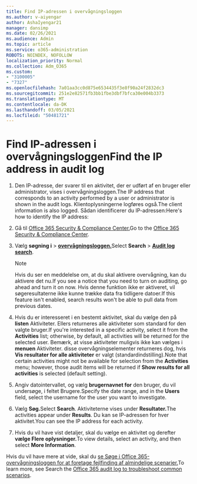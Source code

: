 ```yaml
---
title: Find IP-adressen i overvågningsloggen
ms.author: v-aiyengar
author: AshaIyengar21
manager: dansimp
ms.date: 02/26/2021
ms.audience: Admin
ms.topic: article
ms.service: o365-administration
ROBOTS: NOINDEX, NOFOLLOW
localization_priority: Normal
ms.collection: Adm_O365
ms.custom:
- "3100005"
- "7327"
ms.openlocfilehash: 7a01aa3cc0d875e6534435f3e8f90a24f2832dc3
ms.sourcegitcommit: 251e2e82571fb3bb1fbe3dbf7bfca30e004b3373
ms.translationtype: MT
ms.contentlocale: da-DK
ms.lasthandoff: 03/05/2021
ms.locfileid: "50481721"
---
```

# <a name="find-the-ip-address-in-audit-log"></a><span data-ttu-id="b463a-102">Find IP-adressen i overvågningsloggen</span><span class="sxs-lookup"><span data-stu-id="b463a-102">Find the IP address in audit log</span></span>

1. <span data-ttu-id="b463a-103">Den IP-adresse, der svarer til en aktivitet, der er udført af en bruger eller administrator, vises i overvågningsloggen.</span><span class="sxs-lookup"><span data-stu-id="b463a-103">The IP address that corresponds to an activity performed by a user or administrator is shown in the audit logs.</span></span> <span data-ttu-id="b463a-104">Klientoplysningerne logføres også.</span><span class="sxs-lookup"><span data-stu-id="b463a-104">The client information is also logged.</span></span> <span data-ttu-id="b463a-105">Sådan identificerer du IP-adressen:</span><span class="sxs-lookup"><span data-stu-id="b463a-105">Here's how to identify the IP address:</span></span>

1. <span data-ttu-id="b463a-106">Gå til [Office 365 Security & Compliance Center.](https://go.microsoft.com/fwlink/p/?linkid=2077143)</span><span class="sxs-lookup"><span data-stu-id="b463a-106">Go to the [Office 365 Security & Compliance Center](https://go.microsoft.com/fwlink/p/?linkid=2077143).</span></span>
1. <span data-ttu-id="b463a-107">Vælg **søgning i**  >  **[overvågningsloggen.](https://go.microsoft.com/fwlink/?linkid=2103759)**</span><span class="sxs-lookup"><span data-stu-id="b463a-107">Select **Search** > **[Audit log search](https://go.microsoft.com/fwlink/?linkid=2103759)**.</span></span>
    > [!NOTE]
    > <span data-ttu-id="b463a-108">Hvis du ser en meddelelse om, at du skal aktivere overvågning, kan du aktivere det nu.</span><span class="sxs-lookup"><span data-stu-id="b463a-108">If you see a notice that you need to turn on auditing, go ahead and turn it on now.</span></span> <span data-ttu-id="b463a-109">Hvis denne funktion ikke er aktiveret, vil søgeresultaterne ikke kunne trække data fra tidligere datoer.</span><span class="sxs-lookup"><span data-stu-id="b463a-109">If this feature isn't enabled, search results won't be able to pull data from previous dates.</span></span>
1. <span data-ttu-id="b463a-110">Hvis du er interesseret i en bestemt aktivitet, skal du vælge den på **listen** Aktiviteter. Ellers returneres alle aktiviteter som standard for den valgte bruger.</span><span class="sxs-lookup"><span data-stu-id="b463a-110">If you're interested in a specific activity, select it from the **Activities** list; otherwise, by default, all activities will be returned for the selected user.</span></span> <span data-ttu-id="b463a-111">Bemærk, at visse aktiviteter muligvis ikke kan vælges i **menuen** Aktiviteter. disse overvågningselementer returneres dog, hvis **Vis resultater for alle aktiviteter** er valgt (standardindstilling).</span><span class="sxs-lookup"><span data-stu-id="b463a-111">Note that certain activities might not be available for selection from the **Activities** menu; however, those audit items will be returned if **Show results for all activities** is selected (default setting).</span></span>
1. <span data-ttu-id="b463a-112">Angiv datointervallet, og vælg **brugernavnet for** den bruger, du vil undersøge, i feltet Brugere.</span><span class="sxs-lookup"><span data-stu-id="b463a-112">Specify the date range, and in the **Users** field, select the username for the user you want to investigate.</span></span>
1. <span data-ttu-id="b463a-113">Vælg **Søg.**</span><span class="sxs-lookup"><span data-stu-id="b463a-113">Select **Search**.</span></span> <span data-ttu-id="b463a-114">Aktiviteterne vises under **Resultater.**</span><span class="sxs-lookup"><span data-stu-id="b463a-114">The activities appear under **Results**.</span></span> <span data-ttu-id="b463a-115">Du kan se IP-adressen for hver aktivitet.</span><span class="sxs-lookup"><span data-stu-id="b463a-115">You can see the IP address for each activity.</span></span>
1. <span data-ttu-id="b463a-116">Hvis du vil have vist detaljer, skal du vælge en aktivitet og derefter **vælge Flere oplysninger.**</span><span class="sxs-lookup"><span data-stu-id="b463a-116">To view details, select an activity, and then select **More Information**.</span></span>

<span data-ttu-id="b463a-117">Hvis du vil have mere at vide, skal du [se Søge i Office 365-overvågningsloggen for at foretage fejlfinding af almindelige scenarier.](https://go.microsoft.com/fwlink/?linkid=2103944)</span><span class="sxs-lookup"><span data-stu-id="b463a-117">To learn more, see Search the [Office 365 audit log to troubleshoot common scenarios](https://go.microsoft.com/fwlink/?linkid=2103944).</span></span>